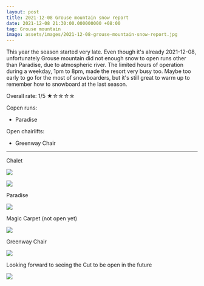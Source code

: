 ```yaml
---
layout: post
title: 2021-12-08 Grouse mountain snow report
date: 2021-12-08 21:30:00.000000000 +08:00
tag: Grouse mountain
image: assets/images/2021-12-08-grouse-mountain-snow-report.jpg
---
```

This year the season started very late. Even though it's already 2021-12-08, unfortunately Grouse mountain did not enough snow to open runs other than Paradise, due to atmospheric river. The limited hours of operation during a weekday, 1pm to 8pm, made the resort very busy too. Maybe too early to go for the most of snowboarders, but it's still great to warm up to remember how to snowboard at the last season.

Overall rate: 1/5 ★☆☆☆☆

Copen runs:

* Paradise

Open chairlifts:

* Greenway Chair

---

Chalet

![](https://lh3.googleusercontent.com/fife/AAWUweUAd_gHM6m9V05qadCniACgHNfsiXCtdSdKSMZVHLmfsBSqRBdzFAcFHaZjRVK3zTy8tdIJl3SaiZYgTuV9cESTjtiF0NvkCAkQlKEoJrXajDFSel1gYXRHZBVlvMdA6O3H_vcY7Ksy8oFJjWCAPZaZM9ATte9w9_r4bWUHAZdqzHWIWZfnCY7GIv70DgisovSe5fFIWWZFjhaIwHhEPQBpX0n2L-O9v2lfJf2of3H7btYhKjO9LCdtSxhtBgl1uQcIYgXG8WpS_DkZy6F3Ahs0DPYP9MG8D38GFwHDE0ETm3MRUl1TCDzNaIIevsgjGTKX9qBTeDVilLVYBV0rJyhgTiUXRBjyb9rSmOWem52D9MnyAUXIkYb8sxstLuczNL8KrBMojrwZ4MLlWVIgPmah4YmvvdmvaLhRO2ZDp1a2CTPhRzu1WWuLgAph5J76tdLQkM9giKZBRFZ9-ppt7ZAecHnO4sx9u_YVrYwvh8u1YyTn9IP8yAzSHtjMoQ2Ys_0GFfKYvUhgr7SjUJtDNHCuLYKoCatILKs6-MfOf7Opov4-jbN4LzQbC3XF3yDJ01wNd4lfGpFnqmUsr6gq33EfFx21dG-524MTkhuV2W23tY1edqJWLRkctZuNGKnK2XaCm_m355oxcfREjXaQofX1zMs6U7LMFgBoZ7i1z24MgtubuDhES6l8uZ7lCC1mOviu5zeuLHfFjSnNi5vapTHQ7Q=w2629-h1971-no?authuser=0)

![](https://lh3.googleusercontent.com/fife/AAWUweUYVtOAVo9L7SGD65PGPkblEkE4xzptFDG1YKtDm8xY7497x69r2xPpR9e6WorK9socqzC-6DiKwv-LLgnvsxNnRvtPVYhqd7wO4BNdibYcyABiavg0gdYrfvoF7hwzsAYRJ5_Ciq60cLZTqBYXFAFxx4nWTBCFNx_tLOwatoyAgbz3KbhIlsnQfX9vBOfH9saEROnJ_prIMmgyt-NZYH3Hj6MR2yyHG02UHXPbi4xEQXE0dmEcag_QBDYHpc8vXN99W4k7PPUrOUEvaouB70hU0gt13iXnTFK8sNntRvR0yunbAzu91vaQFZZDdxEjSaX8sX1ZjoT3-q9N4Hmwwffj6H55oXyGxe090vX9iQhEIafKsy45fgcJiEAJteIrCLxEHIq1ibYXitCtQ6qibXpgxDBiMldHbjkd9wq0FH1BL9iNipOWuOl7HVsPIneOKZRRhHiKCx160OnIMB1G5_GDfAmKLY7bIuAbh0O0vPtK-4SbMnpDBRsMB0oxOuRxEzUZX5v8WzOD-DXqF7jalm5_2FdV3bVtZdXgfUClEN88iWKz9Sdbwe6xS57Uw7SgoeEzwuRKxrOrMnqVx9Em3PkKu83uGacybDu0TpCR48bn22NjSIqwEdQJ4hXHXTTXqYRalMo_rUsrLR6evk3IV9W9Y-UbfgXEB4wV-695QRrFMc_C3ENKc54fQxaNIaHFcswKWmRF_MalDIa0zqC4oRK0LA=w2629-h1971-no?authuser=0)

Paradise

![](https://lh3.googleusercontent.com/fife/AAWUweVmiaQsr4Vmh8C7OEZKTwydypdJM2ylXdwusGkVgG6BkHFgX4Q9yh2PAk_2_O2K7arSgci2sMXHn0L65mc4zvjQ9knmLNYg6GWwGr0zyK6KHuBKeBfB-0JzNo8TZJxK4bu8H77orL2kZOgi3ULqs8H85mYgkWpd2MsemE-sBnAySHZpue5SORBTD4WNI5E4fZqd6qO5Wh7Iks-yUv5ppCTf6pHUr9Y6R-2KB6dTG4_JcpE2zmrn9vkb3D90QOq2G5jM_GsyD7xNAepIEqfc4zhPKLAqmjGzScLmiMKneNEvqGDsbBvw3ZuKvJtM_RTBh7KavLB7b0Au13ipN6nyI_gNlK4e-nf7Ft3R4OLAhpA5MO3_xZMlp5fTdpjSaTq_eNtrdMnQ71sP9rUbKU7z-jEt-9KvSsxKbFlaU8YcpIY1U0JaoaCjrGrHxTHNuIf4sL2qeemQeurSknHWjo84OIRpriRK_JiyDRumIe1CK60UsdLLndU8ep0Xt5HD4XpnkY5w9gtIamwLkTr5Ehd9ym7t4I9Mok78B6vCteBxuLpMwb-3qc0rG3_YcpCcRnxJPP-sxYEo9FJ7mS7E7rpEnuMaYMZb-DYtl30nlDky3yPwJoJpEkg9fGrdo2HrGfGfMXRQLynwbBub62GxHAGpLJGtH84MRiTSS8lUIz0YB5gb_bb5C8ub4aF0qefd5lc16eFK_gEhsRNy4fb9bVqeQSYSRA=w2629-h1971-no?authuser=0)

Magic Carpet (not open yet)

![](https://lh3.googleusercontent.com/fife/AAWUweV_4TZ_L2UUl3vDZmzcOn_Btuvfdhbk5gFXq5r1evDky2yinDELJJm_6cLgketseCl80Y6lAhBtpBlTCTH_UCj_K5DrUBH8AyWBdFzfmvKKd8F-Ttaa9rER7tdSitk4SED2cBayhQXVH5KRPHKgrcJDLnvqEbxHY-cTVrrWXaNGfPlR8zmQpVtkLWUTgvyGL1BiifsiI-37lC53oaH8rNv-dUUjMWTzMTjQ5CinrGMzTy182KWofj7gdKjbzhwuZCTYYP3wEK3Ep62gkxDlM00mvfsoqOeTuo-GXFVQ2uyutR58EERjedCg96mQIuRnLGt2UPjZq3TTV252X0zcyF8zRrw7JbiFw6QJdahUTT3sJSorGn3HaHKtDvy0iNb6tZuIoqCIDPjlDAj8gQ4pIywFZWeFjRrEeZyytBszkfD0V0uuWZQN11ImDg5dh_J0WrlzOhrDYv3p8cWAcb9BIavIEoBO0CZ4MfQEeN4F6EM-gaMgaqCIlancdXpLe-F-IctFWdvWeS-oR5XyK3eptTdS8sNhwayIG3CGH6EQSnYqDEeoUwsxv-LLfVIf7Ta-E-O-w3v0QiPX7wbbYTEiYMp0i_pWjag0PvVvGI_ywV8mmwWjOH1EMDosdGGSkIjmz_3M4-Yx6P-idQnWPq3VM2-MVbMQyJtSp7Ydd9PhTXkW-xy13JXfwxoMU2EZrO67vDtVYu9QwK6ojYxHx_kIJRuBeg=w2629-h1971-no?authuser=0)

Greenway Chair

![](https://lh3.googleusercontent.com/fife/AAWUweV2l1uZd8X-Q6bUWXnq57Vn9Sn-RDT3zGWg9yAFOJcECWM7isUJ_k9cnbF8_s7Qmdh8-sYo0-UbDW2fyfeC5l9eeJknPMS_0_J1zrh_qgG_ogycVY2RgE9VG8aWi_y9lK1mgvpYlLbMamLnIzN6H7SU8xBlciiXa4k2_eGEfkQVFjjubAoteqH93h-dvdD1I71gdCLxb0ufM4vYwk_HtVAcrqg_huyMit6uHLbkuy8Yd0RkUXd9CSbevKTSF9g6C7fIZq21RIpS2jqaUXayc_MLa6wvPUQqr6V0TqJIgfCPay5iwDp9EGdxU8o6vGjbIXXHUNY314sDmQy8OpiTWl25VMlHNCctE3E1gd8lmD69t3QfOYXZb6SRPwIZhX__nimxJrwYwHJuCnqF4bNYNDjCIjcKhEnWg48XlG9tjUtNA02cudGZld5ig-WUBc-d4xOOphJj1__tlqG-UGJ38b-Rdr802ib3YqgfNbniIZCPoCL9QCzwZL072dPzOBpfr-E2swK4Saa9L69FVTiiv4R_lw9k9M_PDcUiZicsm4fRdexky37Yjbu8sjKz2WOpJi79CUkem6mXHhN8WdPSguWcJnKtCXspj3HecGA1qAosqp7dqUpW1aq4Htho_UePc-rcWXdjUTvHF8KodBb2wDBaU6mVQHkUNZBeQ5PRTIsHrFvysp-w4ax8vQ9crb0E6EV7S8r61bIlnKrTDjC4RxCgSg=w2629-h1971-no?authuser=0)

Looking forward to seeing the Cut to be open in the future

![](https://lh3.googleusercontent.com/fife/AAWUweXrAhtSw56lHaBShF_bs---G71im2vxZP-xsEU_m4iLqOFPq2zBb0oYts99xgopSfj4dfQfY69YVSaC2Mn8b_P-pPTMhT5c15sJm6Q2eECJCVWprH0aSL5pHCrLkRCEA6k-0W4aN6AAITT9h10iBTrPpMeKDh532HzJCKaBdVQBisHkMMLUDE8kcHgMmyDnvEqoE2csBRM9Fk9qsFh3Ay8ZuyZvZR6BY-l5uvEgHs7ygvtPE_ssL7CigMYIVmULHVAKZGxhOLxP7yrDc1bfffwwOLpyi_Qd6xGj90raLQkRajdqTCLQyPOko5D4VPLGDyCKHUqVweqqCGxhUoFVdVgGk5Q_7v4E0s6kECohJB0jkobi1vO33oCKZU2LZRLis29siy1BdM76sS_msZcqJK1PqlXe-pUmgSzDLY7Fss6d5jZQXPwKyl0wukjixZDGHUjYgtMootsZO_-_Rtp9Q5DCExsMnOSrAke0KYYpGbAVeYNSEh8EC6yBxKnlB_ytyALX9JojLh-Tg-Mq0w_9gYGki6pH-UM6M0iAWUmYOXmGPGAo2HBxRsySrLOFB8utsZf6bukkDzXf3ikJCXhkHZ3XV980YinxjQe9oZxqtelziRzmtRls06_4XSfRXumZ2zBJVzTj8f1EWM35yRFxh7la8X60F5CRJM4u7NZoPcV2PDwP54ysXSP58hNMBvXDhc7Gr6wTUU-OX0g0iw7g0DF-ug=w2629-h1971-no?authuser=0)

